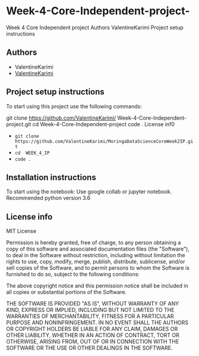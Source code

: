 # Week-4-Core-Independent-project-
Week 4 Core Independent project 
Authors
ValentineKarimi
Project setup instructions



## Authors
- ValentineKarimi
- [ValentineKarimi](https://github.com/ValentineKarimi/Week-4-Core-Independent-project.git)

## Project setup instructions
To start using this project use the following commands:

git clone https://github.com/ValentineKarimi/ Week-4-Core-Independent-project.git
cd  Week-4-Core-Independent-project
code .
License inf0
- `git clone https://github.com/ValentineKarimi/MoringaDataScienceCoreWeek2IP.git`
- `cd  WEEK_4_IP`
- `code .`


## Installation instructions
To start using the notebook:
Use google collab or jupyter notebook. 
Recommended python version 3.6


## License info
MIT License


Permission is hereby granted, free of charge, to any person obtaining a copy
of this software and associated documentation files (the "Software"), to deal
in the Software without restriction, including without limitation the rights
to use, copy, modify, merge, publish, distribute, sublicense, and/or sell
copies of the Software, and to permit persons to whom the Software is
furnished to do so, subject to the following conditions:

The above copyright notice and this permission notice shall be included in all
copies or substantial portions of the Software.

THE SOFTWARE IS PROVIDED "AS IS", WITHOUT WARRANTY OF ANY KIND, EXPRESS OR
IMPLIED, INCLUDING BUT NOT LIMITED TO THE WARRANTIES OF MERCHANTABILITY,
FITNESS FOR A PARTICULAR PURPOSE AND NONINFRINGEMENT. IN NO EVENT SHALL THE
AUTHORS OR COPYRIGHT HOLDERS BE LIABLE FOR ANY CLAIM, DAMAGES OR OTHER
LIABILITY, WHETHER IN AN ACTION OF CONTRACT, TORT OR OTHERWISE, ARISING FROM,
OUT OF OR IN CONNECTION WITH THE SOFTWARE OR THE USE OR OTHER DEALINGS IN THE
SOFTWARE.
